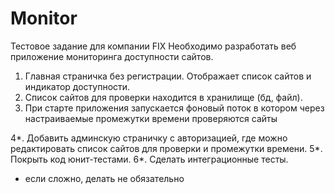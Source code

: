 # Monitor
Тестовое задание для компании FIX
Необходимо разработать веб приложение мониторинга доступности сайтов.
1. Главная страничка без регистрации. Отображает список сайтов и индикатор доступности.
2. Список сайтов для проверки находится в хранилище (бд, файл).
3. При старте приложения запускается фоновый поток в котором через настраиваемые промежутки времени проверяются сайты

4*. Добавить админскую страничку с авторизацией, где можно редактировать список сайтов для проверки и промежутки времени.
5*. Покрыть код юнит-тестами.
6*. Сделать интеграционные тесты.
* если сложно, делать не обязательно
